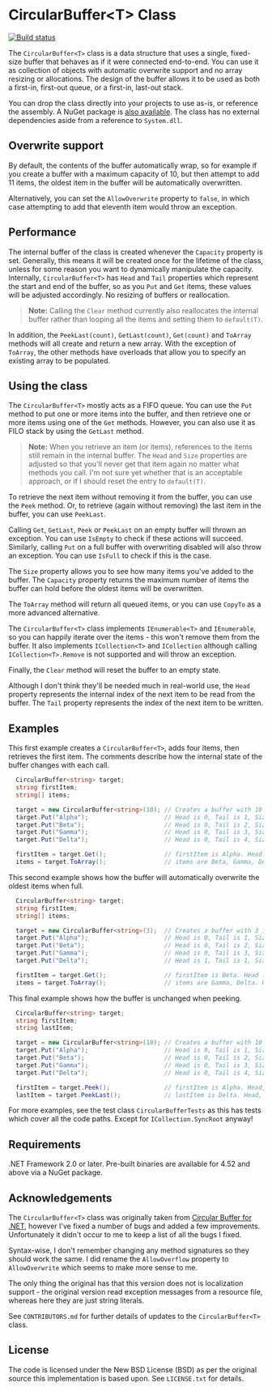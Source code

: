 # CircularBuffer&lt;T> Class

[![Build status][1]][2]

The `CircularBuffer<T>` class is a data structure that uses a
single, fixed-size buffer that behaves as if it were connected
end-to-end. You can use it as collection of objects with
automatic overwrite support and no array resizing or
allocations. The design of the buffer allows it to be used as
both a first-in, first-out queue, or a first-in, last-out stack.

You can drop the class directly into your projects to use as-is,
or reference the assembly. A NuGet package is [also
available][3]. The class has no external dependencies aside from
a reference to `System.dll`.

## Overwrite support

By default, the contents of the buffer automatically wrap, so
for example if you create a buffer with a maximum capacity of
10, but then attempt to add 11 items, the oldest item in the
buffer will be automatically overwritten.

Alternatively, you can set the `AllowOverwrite` property to
`false`, in which case attempting to add that eleventh item
would throw an exception.

## Performance

The internal buffer of the class is created whenever the
`Capacity` property is set. Generally, this means it will be
created once for the lifetime of the class, unless for some
reason you want to dynamically manipulate the capacity.
Internally, `CircularBuffer<T>` has `Head` and `Tail` properties
which represent the start and end of the buffer, so as you `Put`
and `Get` items, these values will be adjusted accordingly. No
resizing of buffers or reallocation.

> **Note:** Calling the `Clear` method currently also
> reallocates the internal buffer rather than looping all the
> items and setting them to `default(T)`.

In addition, the `PeekLast(count)`, `GetLast(count)`,
`Get(count)` and `ToArray` methods will all create and return a
new array. With the exception of `ToArray`, the other methods
have overloads that allow you to specify an existing array to be
populated.

## Using the class

The `CircularBuffer<T>` mostly acts as a FIFO queue. You can use
the `Put` method to put one or more items into the buffer, and
then retrieve one or more items using one of the `Get` methods.
However, you can also use it as FILO stack by using the
`GetLast` method.

> **Note:** When you retrieve an item (or items), references to
> the items still remain in the internal buffer. The `Head` and
> `Size` properties are adjusted so that you'll never get that
> item again no matter what methods you call. I'm not sure yet
> whether that is an acceptable approach, or if I should reset
> the entry to `default(T)`.

To retrieve the next item without removing it from the buffer,
you can use the `Peek` method. Or, to retrieve (again without
removing) the last item in the buffer, you can use `PeekLast`.

Calling `Get`, `GetLast`, `Peek` or `PeekLast` on an empty
buffer will thrown an exception. You can use `IsEmpty` to check
if these actions will succeed. Similarly, calling `Put` on a
full buffer with overwriting disabled will also throw an
exception. You can use `IsFull` to check if this is the case.

The `Size` property allows you to see how many items you've
added to the buffer. The `Capacity` property returns the maximum
number of items the buffer can hold before the oldest items will
be overwritten.

The `ToArray` method will return all queued items, or you can
use `CopyTo` as a more advanced alternative.

The `CircularBuffer<T>` class implements `IEnumerable<T>` and
`IEnumerable`, so you can happily iterate over the items - this
won't remove them from the buffer. It also implements
`ICollection<T>` and `ICollection` although calling
`ICollection<T>.Remove` is not supported and will throw an
exception.

Finally, the `Clear` method will reset the buffer to an empty
state.

Although I don't think they'll be needed much in real-world use,
the `Head` property represents the internal index of the next
item to be read from the buffer. The `Tail` property represents
the index of the next item to be written.

## Examples

This first example creates a `CircularBuffer<T>`, adds four
items, then retrieves the first item. The comments describe how
the internal state of the buffer changes with each call.

```csharp
  CircularBuffer<string> target;
  string firstItem;
  string[] items;

  target = new CircularBuffer<string>(10); // Creates a buffer with 10 items
  target.Put("Alpha");                     // Head is 0, Tail is 1, Size is 1
  target.Put("Beta");                      // Head is 0, Tail is 2, Size is 2
  target.Put("Gamma");                     // Head is 0, Tail is 3, Size is 3
  target.Put("Delta");                     // Head is 0, Tail is 4, Size is 4

  firstItem = target.Get();                // firstItem is Alpha. Head is 1, Tail is 4, Size is 3
  items = target.ToArray();                // items are Beta, Gamma, Delta. Head, Tail and Size are unchanged.
```

This second example shows how the buffer will automatically
overwrite the oldest items when full.

```csharp
  CircularBuffer<string> target;
  string firstItem;
  string[] items;

  target = new CircularBuffer<string>(3);  // Creates a buffer with 3 items
  target.Put("Alpha");                     // Head is 0, Tail is 1, Size is 1
  target.Put("Beta");                      // Head is 0, Tail is 2, Size is 2
  target.Put("Gamma");                     // Head is 0, Tail is 3, Size is 3
  target.Put("Delta");                     // Head is 1, Tail is 1, Size is 3

  firstItem = target.Get();                // firstItem is Beta. Head is 2, Tail is 1, Size is 2
  items = target.ToArray();                // items are Gamma, Delta. Head, Tail and Size are unchanged.
```

This final example shows how the buffer is unchanged when
peeking.

```csharp
  CircularBuffer<string> target;
  string firstItem;
  string lastItem;

  target = new CircularBuffer<string>(10); // Creates a buffer with 10 items
  target.Put("Alpha");                     // Head is 0, Tail is 1, Size is 1
  target.Put("Beta");                      // Head is 0, Tail is 2, Size is 2
  target.Put("Gamma");                     // Head is 0, Tail is 3, Size is 3
  target.Put("Delta");                     // Head is 0, Tail is 4, Size is 4

  firstItem = target.Peek();               // firstItem is Alpha. Head, Tail and Size are unchanged.
  lastItem = target.PeekLast();            // lastItem is Delta. Head, Tail and Size are unchanged.
```

For more examples, see the test class `CircularBufferTests` as
this has tests which cover all the code paths. Except for
`ICollection.SyncRoot` anyway!

## Requirements

.NET Framework 2.0 or later. Pre-built binaries are available
for 4.52 and above via a NuGet package.

## Acknowledgements

The `CircularBuffer<T>` class was originally taken from
[Circular Buffer for .NET][4], however I've fixed a number of
bugs and added a few improvements. Unfortunately it didn't occur
to me to keep a list of all the bugs I fixed.

Syntax-wise, I don't remember changing any method signatures so
they should work the same. I did rename the `AllowOverflow`
property to `AllowOverwrite` which seems to make more sense to
me.

The only thing the original has that this version does not is
localization support - the original version read exception
messages from a resource file, whereas here they are just string
literals.

See `CONTRIBUTORS.md` for further details of updates to the
`CircularBuffer<T>` class.

## License

The code is licensed under the New BSD License (BSD) as per the
original source this implementation is based upon. See
`LICENSE.txt` for details.

[1]: https://ci.appveyor.com/api/projects/status/h7pwdahqmxajsyj7?svg=true
[2]: https://ci.appveyor.com/project/cyotek/cyotek-collections-generic-circularbuffer
[3]: https://www.nuget.org/packages/Cyotek.CircularBuffer/
[4]: http://circularbuffer.codeplex.com/
